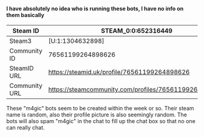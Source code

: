 #### I have absolutely no idea who is running these bots, I have no info on them basically


Steam ID | STEAM_0:0:652316449
----- | -----
Steam3 | [U:1:1304632898]
Community ID | 76561199264898626
SteamID URL | https://steamid.uk/profile/76561199264898626
Community URL | https://steamcommunity.com/profiles/76561199264898626


These "m4gic" bots seem to be created within the week or so. Their steam name is random, also their profile picture is also seemingly random. The bots will also spam "m4gic" in the chat to fill up the chat box so that no one can really chat.